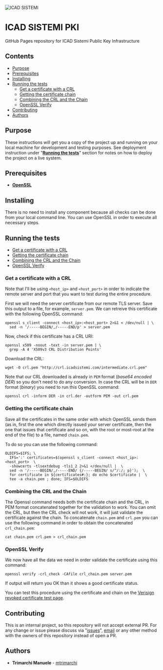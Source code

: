 ![ICAD SISTEMI][islogo]

# ICAD SISTEMI PKI

GitHub Pages repository for ICAD Sistemi Public Key Infrastructure

## Contents

* [Purpose](#purpose)
* [Prerequisites](#prerequisites)
* [Installing](#installing)
* [Running the tests](#running-the-tests)
  * [Get a certificate with a CRL](#get-a-certificate-with-a-crl)
  * [Getting the certificate chain](#getting-the-certificate-chain)
  * [Combining the CRL and the Chain](#combining-the-crl-and-the-chain)
  * [OpenSSL Verify](#openssl-verify)
* [Contributing](#contributing)
* [Authors](#authors)

## Purpose

These instructions will get you a copy of the project up and running on your local machine for development and testing purposes.
See deployment instruction under "**[Running the tests](#running-the-tests)**" section for notes on how to deploy the project on a live system.

## Prerequisites

* **[OpenSSL](https://github.com/openssl/openssl)**

## Installing

There is no need to install any component because all checks can be done from your local command line.
You can use OpenSSL in order to execute all necessary steps.

## Running the tests

* [Get a certificate with a CRL](#get-a-certificate-with-a-crl)
* [Getting the certificate chain](#getting-the-certificate-chain)
* [Combining the CRL and the Chain](#combining-the-crl-and-the-chain)
* [OpenSSL Verify](#openssl-verify)

### Get a certificate with a CRL

Note that I'll be using `<host_ip>` and `<host_port>` in order to indicate the remote server and port that you want to test during the entire procedure.

First we will need the server certificate from our remote TLS server.
Save this output to a file, for example, `server.pem`.
We can retreive this certificate with the following OpenSSL command:

```{r, engine='bash', count_lines}
openssl s_client -connect <host_ip>:<host_port> 2>&1 < /dev/null | \
  sed -n '/-----BEGIN/,/-----END/p' > server.pem
```

Now, check if this certificate has a CRL URI:

```{r, engine='bash', count_lines}
openssl x509 -noout -text -in server.pem | \
  grep -A 4 'X509v3 CRL Distribution Points'
```

Download the CRL:

```{r, engine='bash', count_lines}
wget -O crl.pem "http://crl.icadsistemi.com/intermediate.crl.pem"
```

Note that our CRL downloaded is already in `PEM` format (*base64 encoded DER*) so you don't need to do any conversion.
In case the CRL will be in `DER` format (*binary*) you need to run this OpenSSL command:

```
openssl crl -inform DER -in crl.der -outform PEM -out crl.pem
```

### Getting the certificate chain

Save all the certificates in the same order with which OpenSSL sends them
(as in, first the one which directly issued your server certificate,
then the one that issues that certificate and so on, with the root or most-root at the end of the file)
to a file, named `chain.pem`.

To do so you can use the following command:

```{r, engine='bash', count_lines}
OLDIFS=$IFS; \
  IFS=':' certificates=$(openssl s_client -connect <host_ip>:<host_port>  \
  -showcerts -tlsextdebug -tls1_2 2>&1 </dev/null |  \
  sed -n '/-----BEGIN/,/-----END/ {/-----BEGIN/ s/^/:/; p}');  \
  for certificate in ${certificates#:}; do echo $certificate |  \
  tee -a chain.pem ; done; IFS=$OLDIFS 
```

### Combining the CRL and the Chain

The Openssl command needs both the certificate chain and the CRL, in PEM format concatenated together for the validation to work.
You can omit the CRL, but then the CRL check will not work, it will just validate the certificate against the chain.
To concatenate `chain.pem` and `crl.pem` you can use the following command in order to obtain the concatenated `crl_chain.pem`:

```{r, engine='bash', count_lines}
cat chain.pem crl.pem > crl_chain.pem
```
### OpenSSL Verify

We now have all the data we need in order validate the certificate using this command:

```{r, engine='bash', count_lines}
openssl verify -crl_check -CAfile crl_chain.pem server.pem 
```

If output will return you OK than it shows a good certificate status.

You can test this procedure using the certificate and chain on the 
[Verisign revoked certificate test page](https://test-sspev.verisign.com:2443/test-SSPEV-revoked-verisign.html).

## Contributing

This is an internal project, so this repository will not accept external PR.
For any change or issue please discuss via "[issues](https://github.com/icadsistemi/icadsistemipki/issues)",
[email](mailto:github@icadsistemi.com) or any other method with the owners of this repository instead of open a PR.

## Authors

* **Trimarchi Manuele** - [mtrimarchi](https://github.com/mtrimarchi)

[//]: # (Reference images)
[islogo]: https://raw.githubusercontent.com/icadsistemi/icadsistemipki/gh-pages/images/islogo.png "ICAD SISTEMI"
